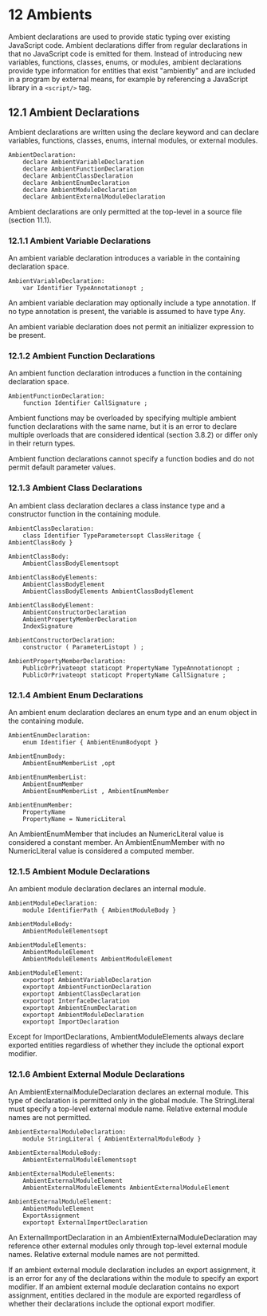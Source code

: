 # 12 Ambients

Ambient declarations are used to provide static typing over existing JavaScript code. Ambient declarations
differ from regular declarations in that no JavaScript code is emitted for them. Instead of introducing new
variables, functions, classes, enums, or modules, ambient declarations provide type information for
entities that exist "ambiently" and are included in a program by external means, for example by
referencing a JavaScript library in a `<script/>` tag.

## 12.1 Ambient Declarations

Ambient declarations are written using the declare keyword and can declare variables, functions, classes,
enums, internal modules, or external modules.

```text
AmbientDeclaration:
    declare AmbientVariableDeclaration
    declare AmbientFunctionDeclaration
    declare AmbientClassDeclaration
    declare AmbientEnumDeclaration
    declare AmbientModuleDeclaration
    declare AmbientExternalModuleDeclaration
```

Ambient declarations are only permitted at the top-level in a source file (section 11.1).

### 12.1.1 Ambient Variable Declarations

An ambient variable declaration introduces a variable in the containing declaration space.

```text
AmbientVariableDeclaration:
    var Identifier TypeAnnotationopt ;
```

An ambient variable declaration may optionally include a type annotation. If no type annotation is
present, the variable is assumed to have type Any.

An ambient variable declaration does not permit an initializer expression to be present.

### 12.1.2 Ambient Function Declarations

An ambient function declaration introduces a function in the containing declaration space.

```text
AmbientFunctionDeclaration:
    function Identifier CallSignature ;
```

Ambient functions may be overloaded by specifying multiple ambient function declarations with the same
name, but it is an error to declare multiple overloads that are considered identical (section 3.8.2) or differ
only in their return types.


Ambient function declarations cannot specify a function bodies and do not permit default parameter
values.

### 12.1.3 Ambient Class Declarations

An ambient class declaration declares a class instance type and a constructor function in the containing
module.

```text
AmbientClassDeclaration:
    class Identifier TypeParametersopt ClassHeritage { AmbientClassBody }

AmbientClassBody:
    AmbientClassBodyElementsopt

AmbientClassBodyElements:
    AmbientClassBodyElement
    AmbientClassBodyElements AmbientClassBodyElement

AmbientClassBodyElement:
    AmbientConstructorDeclaration
    AmbientPropertyMemberDeclaration
    IndexSignature

AmbientConstructorDeclaration:
    constructor ( ParameterListopt ) ;

AmbientPropertyMemberDeclaration:
    PublicOrPrivateopt staticopt PropertyName TypeAnnotationopt ;
    PublicOrPrivateopt staticopt PropertyName CallSignature ;
```

### 12.1.4 Ambient Enum Declarations

An ambient enum declaration declares an enum type and an enum object in the containing module.

```text
AmbientEnumDeclaration:
    enum Identifier { AmbientEnumBodyopt }

AmbientEnumBody:
    AmbientEnumMemberList ,opt

AmbientEnumMemberList:
    AmbientEnumMember
    AmbientEnumMemberList , AmbientEnumMember

AmbientEnumMember:
    PropertyName
    PropertyName = NumericLiteral
```

An AmbientEnumMember that includes an NumericLiteral value is considered a constant member. An
AmbientEnumMember with no NumericLiteral value is considered a computed member.

### 12.1.5 Ambient Module Declarations

An ambient module declaration declares an internal module.

```text
AmbientModuleDeclaration:
    module IdentifierPath { AmbientModuleBody }

AmbientModuleBody:
    AmbientModuleElementsopt

AmbientModuleElements:
    AmbientModuleElement
    AmbientModuleElements AmbientModuleElement

AmbientModuleElement:
    exportopt AmbientVariableDeclaration
    exportopt AmbientFunctionDeclaration
    exportopt AmbientClassDeclaration
    exportopt InterfaceDeclaration
    exportopt AmbientEnumDeclaration
    exportopt AmbientModuleDeclaration
    exportopt ImportDeclaration
```

Except for ImportDeclarations, AmbientModuleElements always declare exported entities regardless of
whether they include the optional export modifier.

### 12.1.6 Ambient External Module Declarations

An AmbientExternalModuleDeclaration declares an external module. This type of declaration is permitted
only in the global module. The StringLiteral must specify a top-level external module name. Relative
external module names are not permitted.

```text
AmbientExternalModuleDeclaration:
    module StringLiteral { AmbientExternalModuleBody }

AmbientExternalModuleBody:
    AmbientExternalModuleElementsopt

AmbientExternalModuleElements:
    AmbientExternalModuleElement
    AmbientExternalModuleElements AmbientExternalModuleElement

AmbientExternalModuleElement:
    AmbientModuleElement
    ExportAssignment
    exportopt ExternalImportDeclaration
```

An ExternalImportDeclaration in an AmbientExternalModuleDeclaration may reference other external
modules only through top-level external module names. Relative external module names are not
permitted.

If an ambient external module declaration includes an export assignment, it is an error for any of the
declarations within the module to specify an export modifier. If an ambient external module declaration
contains no export assignment, entities declared in the module are exported regardless of whether their
declarations include the optional export modifier.
